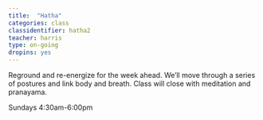 ```yaml
---
title:  "Hatha"
categories: class
classidentifier: hatha2
teacher: harris
type: on-going
dropins: yes
---
```

Reground and re-energize for the week ahead. We’ll move through a series of postures and link body and breath. Class will close with meditation and pranayama.

Sundays 4:30am-6:00pm
